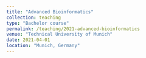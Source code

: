 ```yaml
---
title: "Advanced Bioinformatics"
collection: teaching
type: "Bachelor course"
permalink: /teaching/2021-advanced-bioinformatics
venue: "Technical University of Munich"
date: 2021-04-01
location: "Munich, Germany"
---
```

